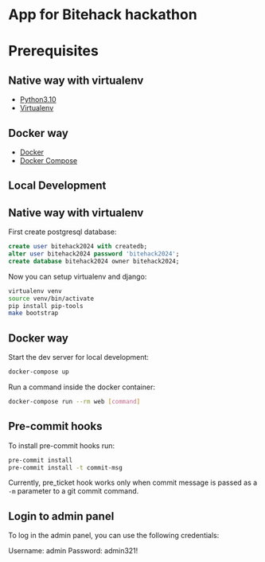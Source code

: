# App for Bitehack hackathon

# Prerequisites

## Native way with virtualenv
- [Python3.10](https://www.python.org/downloads/)
- [Virtualenv](https://virtualenv.pypa.io/en/latest/)

## Docker way
- [Docker](https://docs.docker.com/engine/install/)  
- [Docker Compose](https://docs.docker.com/compose/install/)

## Local Development

## Native way with virtualenv

First create postgresql database:

```sql
create user bitehack2024 with createdb;
alter user bitehack2024 password 'bitehack2024';
create database bitehack2024 owner bitehack2024;
```
Now you can setup virtualenv and django:
```bash
virtualenv venv
source venv/bin/activate
pip install pip-tools
make bootstrap
```

## Docker way

Start the dev server for local development:
```bash
docker-compose up
```

Run a command inside the docker container:

```bash
docker-compose run --rm web [command]
```


## Pre-commit hooks

To install pre-commit hooks run:

```bash
pre-commit install
pre-commit install -t commit-msg
```

Currently, pre_ticket hook works only when commit message is passed as a `-m` parameter to a git commit command.

## Login to admin panel

To log in the admin panel, you can use the following credentials:

Username: admin
Password: admin321!
